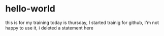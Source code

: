 # hello-world
this is for my training
today is thursday, I started trainig for github, I'm not happy to use it, i deleted a statement here
